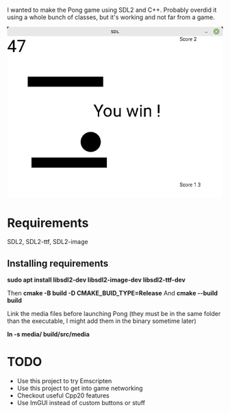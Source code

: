I wanted to make the Pong game using SDL2 and C++. Probably overdid it using a whole bunch of classes, but it's working and not far from a game. 

<p align="center">
  <img src="PONG.png" />
</p>

# Requirements

SDL2, SDL2-ttf, SDL2-image

## Installing requirements

__sudo apt install libsdl2-dev libsdl2-image-dev libsdl2-ttf-dev__

Then __cmake -B build -D CMAKE_BUID_TYPE=Release__
And __cmake --build build__

Link the media files before launching Pong (they must be in the same folder than the executable, I might add them in the binary sometime later)

__ln -s media/ build/src/media__

# TODO
* Use this project to try Emscripten
* Use this project to get into game networking
* Checkout useful Cpp20 features
* Use ImGUI instead of custom buttons or stuff
